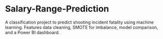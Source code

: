 # Salary-Range-Prediction
A classification project to predict shooting incident fatality using machine learning. Features data cleaning, SMOTE for imbalance, model comparison, and a Power BI dashboard.
